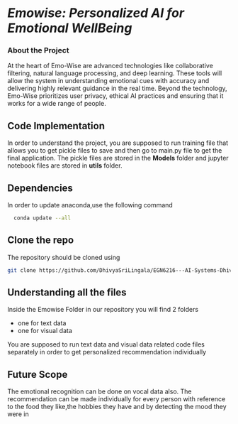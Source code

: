 # *Emowise: Personalized AI for Emotional WellBeing*

### About the Project
At the heart of Emo-Wise are advanced technologies like collaborative filtering, natural language processing, and deep learning. These tools will allow the system in understanding emotional cues with accuracy and delivering highly relevant guidance in the real time. Beyond the technology, Emo-Wise prioritizes user privacy, ethical AI practices and ensuring that it works for a wide range of people. 


## Code Implementation 

In order to understand the project, you are supposed to run training file that allows you to get pickle files to save and then go to main.py file to get the final application.
The pickle files are stored in the **Models** folder and jupyter notebook files are stored in **utils** folder.


## Dependencies

In order to update anaconda,use the following command
```sh
  conda update --all
```

## Clone the repo
The repository should be cloned using 
```sh
git clone https://github.com/DhivyaSriLingala/EGN6216---AI-Systems-Dhivya-Sri-Lingala.git
```
## Understanding all the files
Inside the Emowise Folder in our repository you will find 2 folders 
- one for text data
- one for visual data

You are supposed to run text data and visual data related code files separately in order to get personalized recommendation individually


## Future Scope
The emotional recognition can be done on vocal data also.
The recommendation can be made individually for every person with reference to the food they like,the hobbies they have and by detecting the mood they were in

